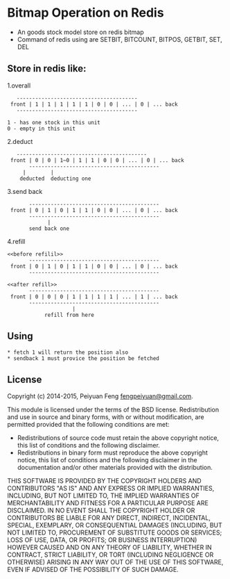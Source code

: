 # Bitmap Operation on Redis  

* An goods stock model store on redis bitmap  
* Command of redis using are SETBIT, BITCOUNT, BITPOS, GETBIT, SET, DEL 

## Store in redis like:
	
1.overall

	   ---------------------------------------
     front | 1 | 1 | 1 | 1 | 1 | 0 | 0 | ... | 0 | ... back
	   ---------------------------------------
	 
	1 - has one stock in this unit
	0 - empty in this unit

2.deduct

	   ------------------------------------------
     front | 0 | 0 | 1~0 | 1 | 1 | 0 | 0 | ... | 0 | ... back
           ------------------------------------------	
	     |        |
        deducted  deducting one

3.send back

           ------------------------------------------
     front | 0 | 1 | 0 | 1 | 1 | 0 | 0 | ... | 0 | ... back
           ------------------------------------------
                 |   
           send back one 

4.refill 

    <<before refilil>>
           ------------------------------------------
     front | 0 | 1 | 0 | 1 | 1 | 0 | 0 | ... | 0 | ... back
           ------------------------------------------

    <<after refill>>
           ------------------------------------------
     front | 0 | 0 | 0 | 1 | 1 | 1 | 1 | ... | 1 | ... back
           ------------------------------------------
                		 |    
           		refill from here 

## Using
	* fetch 1 will return the position also
	* sendback 1 must provice the position be fetched   

## License

Copyright (c) 2014-2015, Peiyuan Feng <fengpeiyuan@gmail.com>.

This module is licensed under the terms of the BSD license.
Redistribution and use in source and binary forms, with or without
modification, are permitted provided that the following conditions
are met:

* Redistributions of source code must retain the above copyright notice, this list of conditions and the following disclaimer.
* Redistributions in binary form must reproduce the above copyright notice, this list of conditions and the following disclaimer in the documentation and/or other materials provided with the distribution.

THIS SOFTWARE IS PROVIDED BY THE COPYRIGHT HOLDERS AND CONTRIBUTORS
"AS IS" AND ANY EXPRESS OR IMPLIED WARRANTIES, INCLUDING, BUT NOT
LIMITED TO, THE IMPLIED WARRANTIES OF MERCHANTABILITY AND FITNESS FOR
A PARTICULAR PURPOSE ARE DISCLAIMED. IN NO EVENT SHALL THE COPYRIGHT
HOLDER OR CONTRIBUTORS BE LIABLE FOR ANY DIRECT, INDIRECT, INCIDENTAL,
SPECIAL, EXEMPLARY, OR CONSEQUENTIAL DAMAGES (INCLUDING, BUT NOT LIMITED
TO, PROCUREMENT OF SUBSTITUTE GOODS OR SERVICES; LOSS OF USE, DATA, OR
PROFITS; OR BUSINESS INTERRUPTION) HOWEVER CAUSED AND ON ANY THEORY OF
LIABILITY, WHETHER IN CONTRACT, STRICT LIABILITY, OR TORT (INCLUDING
NEGLIGENCE OR OTHERWISE) ARISING IN ANY WAY OUT OF THE USE OF THIS
SOFTWARE, EVEN IF ADVISED OF THE POSSIBILITY OF SUCH DAMAGE.
